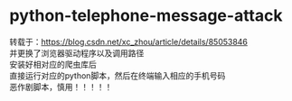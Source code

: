 # python-telephone-message-attack
转载于：https://blog.csdn.net/xc_zhou/article/details/85053846  
并更换了浏览器驱动程序以及调用路径  
安装好相对应的爬虫库后  
直接运行对应的python脚本，然后在终端输入相应的手机号码  
恶作剧脚本，慎用！！！！！

